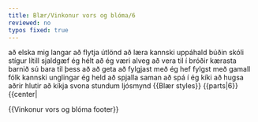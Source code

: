 ```yaml
---
title: Blær/Vinkonur vors og blóma/6
reviewed: no
typos fixed: true
---
```

<vocabulary>
að elska
mig langar
að flytja
útlönd
að læra
kannski
uppáhald
búðin
skóli
stígur
lítill
sjaldgæf
ég hélt að ég væri
alveg
að vera til í
bróðir
kærasta
barnið
sú
bara
til þess að
að geta
að fylgjast með
ég hef fylgst með
gamall
fólk
kannski
unglingar
ég held
að spjalla
saman
að spá í
ég kíki
að hugsa
aðrir
hlutir
að kíkja
svona
stundum
ljósmynd
</vocabulary>
{{Blær styles}}
{{parts|6}}

<div class="book" data-translate=true data-audio-file="vinkonurvorsogbloma-06-6.mp3">
{{center|<Audio src="vinkonurvorsogbloma-06-6.mp3"/>}}

<div class="blaer article">

<div class="article-entry">
  <div class="image-box image-box-medium">
    <Image src="Blær_–_Vinkonur_vors_og_blóma_30783.jpeg"/>
  </div>

  <div class="image-box image-box-medium">
    <Image src="Blær_–_Vinkonur_vors_og_blóma_26849.jpeg"/>
  </div>

  <div class="image-box image-box-medium">
    <Image src="Blær_–_Vinkonur_vors_og_blóma_40364.jpeg"/>
  </div>

  <div class="text">
    <div class="p"><strong data-no-translate="true" data-no-audio="true">Íris:</strong> Ég elska Reykjavík en mig langar að flytja til útlanda einhvern tímann að læra kannski.<br><strong data-no-translate="true" data-no-audio="true">Hildur:</strong> Uppáhaldið mitt er Krambúðin á Skólavörðustíg, mjög lítil búð og mjög sjaldgæf.<br><strong data-no-translate="true" data-no-audio="true"></strong><strong data-no-translate="true" data-no-audio="true">Eva:</strong> Ég væri samt alveg til í að flytja til útlanda.<br><strong data-no-translate="true" data-no-audio="true"></strong><strong data-no-translate="true" data-no-audio="true">Hildur:</strong> Bróðir minn býr í útlöndum með kærustunni sinni og barninu þeirra. Ég er sú eina sem er með Facebook bara til þess að geta fylgst með þeim.<br><strong data-no-translate="true" data-no-audio="true"></strong><strong data-no-translate="true" data-no-audio="true">Íris:</strong> Það er bara gamalt fólk á Facebook.<br><strong data-no-translate="true" data-no-audio="true"></strong><strong data-no-translate="true" data-no-audio="true">Eva:</strong> Allir eru bara með Snapchat og Instagram kannski.<br><strong data-no-translate="true" data-no-audio="true"></strong><strong data-no-translate="true" data-no-audio="true">Íris:</strong> Svona unglingar eru held ég bara að nota Facebook til þess að spjalla saman.
      <br><strong data-no-translate="true" data-no-audio="true"></strong><strong data-no-translate="true" data-no-audio="true">Hildur:</strong> Ég er samt ekkert að spá mikið í Snapchat, ég kíki stundum á þetta en er annars bara að hugsa um allt aðra hluti.<br><strong data-no-translate="true" data-no-audio="true"></strong><strong data-no-translate="true" data-no-audio="true">Eva:</strong> Já, ég líka. Maður kíkir bara svona stundum.
    </div>
  </div>
</div>

</div>

</div>

{{Vinkonur vors og blóma footer}}
